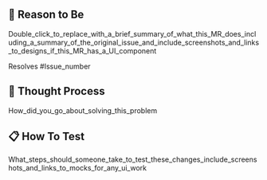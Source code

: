 ## 🦾 Reason to Be

Double_click_to_replace_with_a_brief_summary_of_what_this_MR_does_including_a_summary_of_the_original_issue_and_include_screenshots_and_links_to_designs_if_this_MR_has_a_UI_component

Resolves #Issue_number

## 🤔 Thought Process
<!-- Optional section, remove for simple MRs where the description section is clear enough -->

How_did_you_go_about_solving_this_problem

## 📋 How To Test
<!-- Optional section, remove if you have written enough unit tests
to cover the functionality you added in your MR.

If applicable, include any specific manual steps required to test this MR -->

What_steps_should_someone_take_to_test_these_changes_include_screenshots_and_links_to_mocks_for_any_ui_work